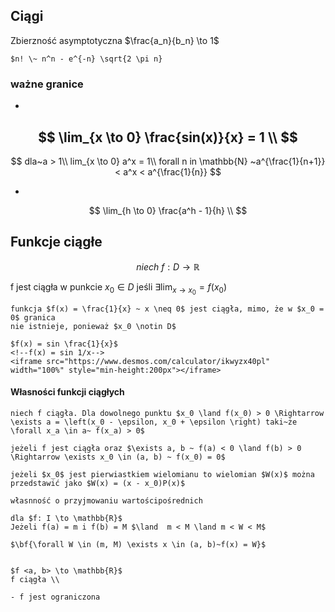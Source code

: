 ## Ciągi

Zbierzność asymptotyczna $\frac{a_n}{b_n} \to 1$

```{admonition} wzór Sterlinga
$n! \~ n^n - e^{-n} \sqrt{2 \pi n}
```

### ważne granice
- 
$$
\lim_{x \to 0} \frac{sin(x)}{x} = 1 \\
$$
- 
$$
dla~a > 1\\
lim_{x \to 0} a^x = 1\\
forall n in \mathbb{N} ~a^{\frac{1}{n+1}} < a^x < a^{\frac{1}{n}}
$$

- 
$$
\lim_{h \to 0} \frac{a^h - 1}{h} \\
$$

## Funkcje ciągłe

$$
niech~f: D \rightarrow \mathbb{R}
$$

f jest ciągła w punkcie $x_0 \in D$ jeśli $\exists \lim_{x \to x_0} = f(x_0)$

```{important}
funkcja $f(x) = \frac{1}{x} ~ x \neq 0$ jest ciągła, mimo, że w $x_0 = 0$ granica
nie istnieje, ponieważ $x_0 \notin D$
```

```{tip}
$f(x) = sin \frac{1}{x}$
<!--f(x) = sin 1/x-->
<iframe src="https://www.desmos.com/calculator/ikwyzx40pl" width="100%" style="min-height:200px"></iframe>
```

#### Własności funkcji ciągłych

```{admonition} Twierdzenie o lokalnym zachowaniu znaku
niech f ciągła. Dla dowolnego punktu $x_0 \land f(x_0) > 0 \Rightarrow \exists a = \left(x_0 - \epsilon, x_0 + \epsilon \right) taki~że \forall x_a \in a~ f(x_a) > 0$
```

```{tip}
jeżeli f jest ciągła oraz $\exists a, b ~ f(a) < 0 \land f(b) > 0 \Rightarrow \exists x_0 \in (a, b) ~ f(x_0) = 0$
```

```{admonition} Twierdzenie Bezuta
jeżeli $x_0$ jest pierwiastkiem wielomianu to wielomian $W(x)$ można
przedstawić jako $W(x) = (x - x_0)P(x)$
```

```{admonition} własoność Garbouta
własnność o przyjmowaniu wartościpośrednich

dla $f: I \to \mathbb{R}$
Jeżeli f(a) = m i f(b) = M $\land  m < M \land m < W < M$

$\bf{\forall W \in (m, M) \exists x \in (a, b)~f(x) = W}$
```

```{admonition} Twierdzenie o przyjmowaniu kresów

$f <a, b> \to \mathbb{R}$
f ciągła \\

- f jest ograniczona
```
